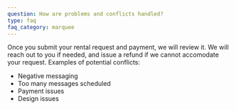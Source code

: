 ```yaml
---
question: How are problems and conflicts handled?
type: faq
faq_category: marquee
---
```

Once you submit your rental request and payment, we will review it. We will reach out to you if needed, and issue a refund if we cannot accomodate your request. Examples of potential conflicts:

- Negative messaging
- Too many messages scheduled
- Payment issues
- Design issues
